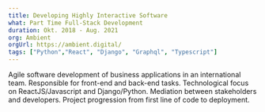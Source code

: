 ```yaml
---
title: Developing Highly Interactive Software
what: Part Time Full-Stack Development
duration: Okt. 2018 - Aug. 2021
org: Ambient
orgUrl: https://ambient.digital/
tags: ["Python","React", "Django", "Graphql", "Typescript"]
---
```


Agile software development of business applications in an international team. Responsible for front-end and back-end tasks. Technological focus on ReactJS/Javascript and Django/Python. Mediation between stakeholders and developers. Project progression from first line of code to deployment.